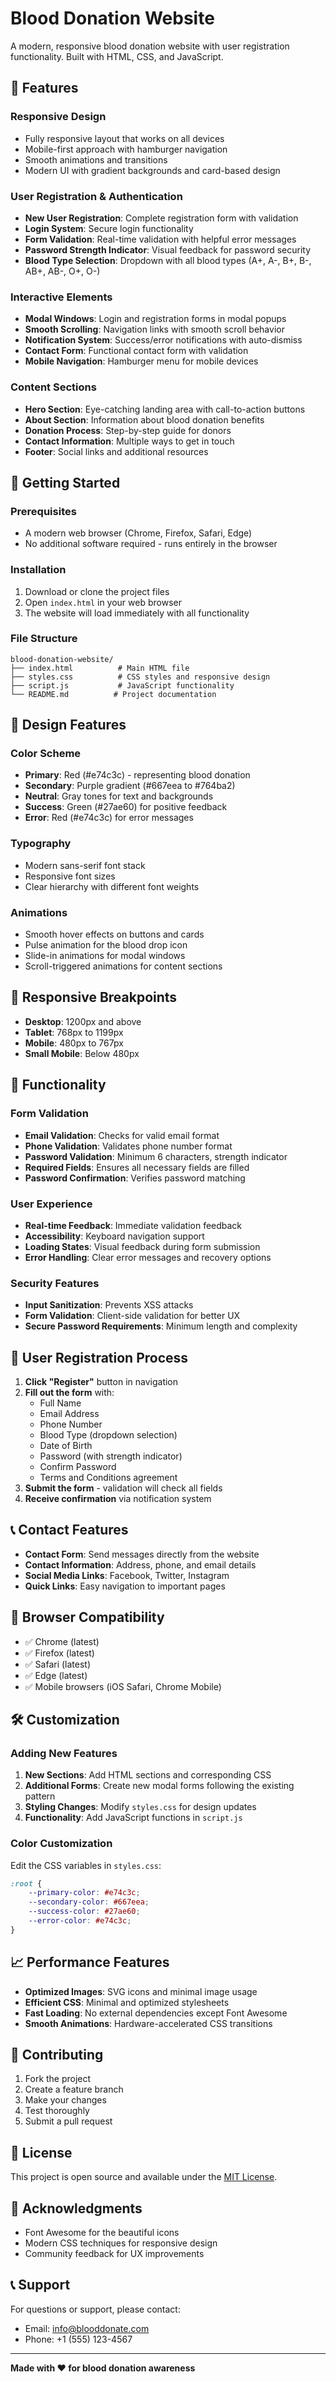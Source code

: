 # Blood Donation Website

A modern, responsive blood donation website with user registration functionality. Built with HTML, CSS, and JavaScript.

## 🌟 Features

### Responsive Design
- Fully responsive layout that works on all devices
- Mobile-first approach with hamburger navigation
- Smooth animations and transitions
- Modern UI with gradient backgrounds and card-based design

### User Registration & Authentication
- **New User Registration**: Complete registration form with validation
- **Login System**: Secure login functionality
- **Form Validation**: Real-time validation with helpful error messages
- **Password Strength Indicator**: Visual feedback for password security
- **Blood Type Selection**: Dropdown with all blood types (A+, A-, B+, B-, AB+, AB-, O+, O-)

### Interactive Elements
- **Modal Windows**: Login and registration forms in modal popups
- **Smooth Scrolling**: Navigation links with smooth scroll behavior
- **Notification System**: Success/error notifications with auto-dismiss
- **Contact Form**: Functional contact form with validation
- **Mobile Navigation**: Hamburger menu for mobile devices

### Content Sections
- **Hero Section**: Eye-catching landing area with call-to-action buttons
- **About Section**: Information about blood donation benefits
- **Donation Process**: Step-by-step guide for donors
- **Contact Information**: Multiple ways to get in touch
- **Footer**: Social links and additional resources

## 🚀 Getting Started

### Prerequisites
- A modern web browser (Chrome, Firefox, Safari, Edge)
- No additional software required - runs entirely in the browser

### Installation
1. Download or clone the project files
2. Open `index.html` in your web browser
3. The website will load immediately with all functionality

### File Structure
```
blood-donation-website/
├── index.html          # Main HTML file
├── styles.css          # CSS styles and responsive design
├── script.js           # JavaScript functionality
└── README.md          # Project documentation
```

## 🎨 Design Features

### Color Scheme
- **Primary**: Red (#e74c3c) - representing blood donation
- **Secondary**: Purple gradient (#667eea to #764ba2)
- **Neutral**: Gray tones for text and backgrounds
- **Success**: Green (#27ae60) for positive feedback
- **Error**: Red (#e74c3c) for error messages

### Typography
- Modern sans-serif font stack
- Responsive font sizes
- Clear hierarchy with different font weights

### Animations
- Smooth hover effects on buttons and cards
- Pulse animation for the blood drop icon
- Slide-in animations for modal windows
- Scroll-triggered animations for content sections

## 📱 Responsive Breakpoints

- **Desktop**: 1200px and above
- **Tablet**: 768px to 1199px
- **Mobile**: 480px to 767px
- **Small Mobile**: Below 480px

## 🔧 Functionality

### Form Validation
- **Email Validation**: Checks for valid email format
- **Phone Validation**: Validates phone number format
- **Password Validation**: Minimum 6 characters, strength indicator
- **Required Fields**: Ensures all necessary fields are filled
- **Password Confirmation**: Verifies password matching

### User Experience
- **Real-time Feedback**: Immediate validation feedback
- **Accessibility**: Keyboard navigation support
- **Loading States**: Visual feedback during form submission
- **Error Handling**: Clear error messages and recovery options

### Security Features
- **Input Sanitization**: Prevents XSS attacks
- **Form Validation**: Client-side validation for better UX
- **Secure Password Requirements**: Minimum length and complexity

## 🎯 User Registration Process

1. **Click "Register"** button in navigation
2. **Fill out the form** with:
   - Full Name
   - Email Address
   - Phone Number
   - Blood Type (dropdown selection)
   - Date of Birth
   - Password (with strength indicator)
   - Confirm Password
   - Terms and Conditions agreement
3. **Submit the form** - validation will check all fields
4. **Receive confirmation** via notification system

## 📞 Contact Features

- **Contact Form**: Send messages directly from the website
- **Contact Information**: Address, phone, and email details
- **Social Media Links**: Facebook, Twitter, Instagram
- **Quick Links**: Easy navigation to important pages

## 🔄 Browser Compatibility

- ✅ Chrome (latest)
- ✅ Firefox (latest)
- ✅ Safari (latest)
- ✅ Edge (latest)
- ✅ Mobile browsers (iOS Safari, Chrome Mobile)

## 🛠️ Customization

### Adding New Features
1. **New Sections**: Add HTML sections and corresponding CSS
2. **Additional Forms**: Create new modal forms following the existing pattern
3. **Styling Changes**: Modify `styles.css` for design updates
4. **Functionality**: Add JavaScript functions in `script.js`

### Color Customization
Edit the CSS variables in `styles.css`:
```css
:root {
    --primary-color: #e74c3c;
    --secondary-color: #667eea;
    --success-color: #27ae60;
    --error-color: #e74c3c;
}
```

## 📈 Performance Features

- **Optimized Images**: SVG icons and minimal image usage
- **Efficient CSS**: Minimal and optimized stylesheets
- **Fast Loading**: No external dependencies except Font Awesome
- **Smooth Animations**: Hardware-accelerated CSS transitions

## 🤝 Contributing

1. Fork the project
2. Create a feature branch
3. Make your changes
4. Test thoroughly
5. Submit a pull request

## 📄 License

This project is open source and available under the [MIT License](LICENSE).

## 🙏 Acknowledgments

- Font Awesome for the beautiful icons
- Modern CSS techniques for responsive design
- Community feedback for UX improvements

## 📞 Support

For questions or support, please contact:
- Email: info@blooddonate.com
- Phone: +1 (555) 123-4567

---

**Made with ❤️ for blood donation awareness** 